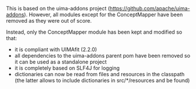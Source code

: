 This is based on the uima-addons project (https://github.com/apache/uima-addons). However, all modules except for the ConceptMapper have been removed as they were out of score.

Instead, only the ConceptMapper module has been kept and modified so that:

* it is compliant with UIMAfit (2.2.0)
* all dependencies to the uima-addons parent pom have been removed so it can be used as a standalone project
* it is completely based on SLF4J for logging
* dictionaries can now be read from files and resources in the classpath (the latter allows to include dictionaries in src/*/resources and be found)

